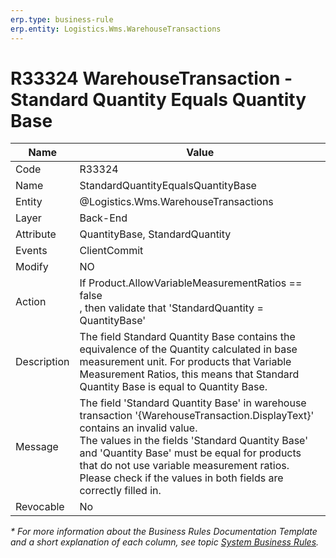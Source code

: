 ```yaml
---
erp.type: business-rule
erp.entity: Logistics.Wms.WarehouseTransactions
---
```


# R33324 WarehouseTransaction -  Standard Quantity Equals Quantity Base
| Name | Value |
| ---- | ----- |
|Code | R33324 |
| Name |  StandardQuantityEqualsQuantityBase |
| Entity | @Logistics.Wms.WarehouseTransactions |
| Layer | Back-End |
| Attribute | QuantityBase, StandardQuantity |
| Events | ClientCommit |
| Modify | NO |
| Action | If Product.AllowVariableMeasurementRatios == false <br/>, then validate that 'StandardQuantity = QuantityBase' |
| Description | The field Standard Quantity Base contains the equivalence of the Quantity calculated in base measurement unit. For products that Variable Measurement Ratios, this means that Standard Quantity Base is equal to Quantity Base.|
| Message | The field 'Standard Quantity Base' in warehouse transaction '{WarehouseTransaction.DisplayText}' contains an invalid value. <br/> The values in the fields 'Standard Quantity Base' and 'Quantity Base' must be equal for products that do not use variable measurement ratios. <br/>Please check if the values in both fields are correctly filled in.|
| Revocable | No |

*\* For more information about the Business Rules Documentation Template and a short explanation of each column, see
topic [System Business Rules](../templates/template-description-system-business-rules.md).*
